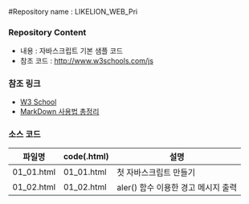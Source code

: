 #Repository name : LIKELION_WEB_Pri

### Repository Content
* 내용 : 자바스크립트 기본 샘플 코드
* 참조 코드 : http://www.w3schools.com/js

### 참조 링크
* [W3 School](http:/www.w3schools.com/js)
* [MarkDown 사용법 총정리](http://heropy.blog/2017/09/30/markdown/)

### 소스 코드
| 파일명 | code(.html) | 설명 |
|------| ----------- | --- |
|01_01.html|01_01.html | 첫 자바스크립트 만들기 |
|01_02.html|01_02.html | aler() 함수 이용한 경고 메시지 출력|
